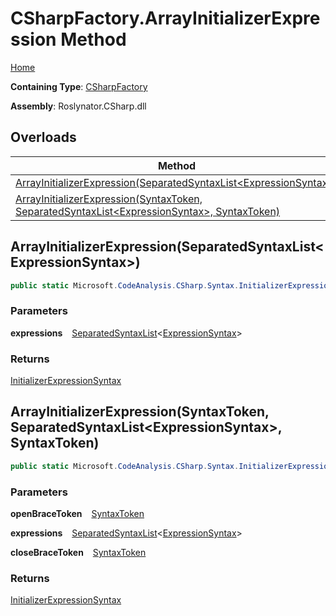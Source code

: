 # CSharpFactory\.ArrayInitializerExpression Method

[Home](../../../../README.md)

**Containing Type**: [CSharpFactory](../README.md)

**Assembly**: Roslynator\.CSharp\.dll

## Overloads

| Method | Summary |
| ------ | ------- |
| [ArrayInitializerExpression(SeparatedSyntaxList\<ExpressionSyntax\>)](#1483103093) | |
| [ArrayInitializerExpression(SyntaxToken, SeparatedSyntaxList\<ExpressionSyntax\>, SyntaxToken)](#3659546410) | |

<a id="1483103093"></a>

## ArrayInitializerExpression\(SeparatedSyntaxList\<ExpressionSyntax\>\) 

```csharp
public static Microsoft.CodeAnalysis.CSharp.Syntax.InitializerExpressionSyntax ArrayInitializerExpression(Microsoft.CodeAnalysis.SeparatedSyntaxList<Microsoft.CodeAnalysis.CSharp.Syntax.ExpressionSyntax> expressions = default)
```

### Parameters

**expressions** &ensp; [SeparatedSyntaxList](https://docs.microsoft.com/en-us/dotnet/api/microsoft.codeanalysis.separatedsyntaxlist-1)\<[ExpressionSyntax](https://docs.microsoft.com/en-us/dotnet/api/microsoft.codeanalysis.csharp.syntax.expressionsyntax)\>

### Returns

[InitializerExpressionSyntax](https://docs.microsoft.com/en-us/dotnet/api/microsoft.codeanalysis.csharp.syntax.initializerexpressionsyntax)

<a id="3659546410"></a>

## ArrayInitializerExpression\(SyntaxToken, SeparatedSyntaxList\<ExpressionSyntax\>, SyntaxToken\) 

```csharp
public static Microsoft.CodeAnalysis.CSharp.Syntax.InitializerExpressionSyntax ArrayInitializerExpression(Microsoft.CodeAnalysis.SyntaxToken openBraceToken, Microsoft.CodeAnalysis.SeparatedSyntaxList<Microsoft.CodeAnalysis.CSharp.Syntax.ExpressionSyntax> expressions, Microsoft.CodeAnalysis.SyntaxToken closeBraceToken)
```

### Parameters

**openBraceToken** &ensp; [SyntaxToken](https://docs.microsoft.com/en-us/dotnet/api/microsoft.codeanalysis.syntaxtoken)

**expressions** &ensp; [SeparatedSyntaxList](https://docs.microsoft.com/en-us/dotnet/api/microsoft.codeanalysis.separatedsyntaxlist-1)\<[ExpressionSyntax](https://docs.microsoft.com/en-us/dotnet/api/microsoft.codeanalysis.csharp.syntax.expressionsyntax)\>

**closeBraceToken** &ensp; [SyntaxToken](https://docs.microsoft.com/en-us/dotnet/api/microsoft.codeanalysis.syntaxtoken)

### Returns

[InitializerExpressionSyntax](https://docs.microsoft.com/en-us/dotnet/api/microsoft.codeanalysis.csharp.syntax.initializerexpressionsyntax)

